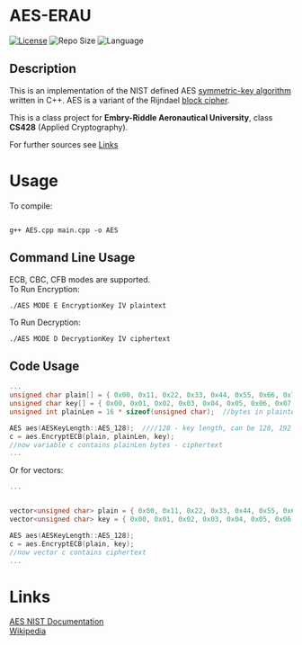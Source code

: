 # AES-ERAU
[![License](https://img.shields.io/github/license/illusion173/AES-ERAU)](https://github.com/illusion173/AES-ERAU/blob/main/LICENSE)
![Repo Size](https://img.shields.io/github/repo-size/illusion173/AES-ERAU)
![Language](https://img.shields.io/github/languages/top/illusion173/AES-ERAU)

## Description
This is an implementation of the NIST defined AES [symmetric-key algorithm](https://en.wikipedia.org/wiki/Symmetric-key_algorithm) written in C++. AES is a variant of the Rijndael [block cipher](https://en.wikipedia.org/wiki/Block_cipher).


This is a class project for **Embry-Riddle Aeronautical University**, class **CS428** (Applied Cryptography).

For further sources see [Links](#Links)

# Usage


To compile:
```

g++ AES.cpp main.cpp -o AES
```
## Command Line Usage

ECB, CBC, CFB modes are supported. <br>
To Run Encryption: <br>
```
./AES MODE E EncryptionKey IV plaintext
```
To Run Decryption: <br>
```
./AES MODE D DecryptionKey IV ciphertext
```
## Code Usage
```c++
...
unsigned char plain[] = { 0x00, 0x11, 0x22, 0x33, 0x44, 0x55, 0x66, 0x77, 0x88, 0x99, 0xaa, 0xbb, 0xcc, 0xdd, 0xee, 0xff }; //plaintext example
unsigned char key[] = { 0x00, 0x01, 0x02, 0x03, 0x04, 0x05, 0x06, 0x07, 0x08, 0x09, 0x0a, 0x0b, 0x0c, 0x0d, 0x0e, 0x0f }; //key example
unsigned int plainLen = 16 * sizeof(unsigned char);  //bytes in plaintext

AES aes(AESKeyLength::AES_128);  ////128 - key length, can be 128, 192 or 256
c = aes.EncryptECB(plain, plainLen, key);
//now variable c contains plainLen bytes - ciphertext
...
```
Or for vectors:
```c++
...


vector<unsigned char> plain = { 0x00, 0x11, 0x22, 0x33, 0x44, 0x55, 0x66, 0x77, 0x88, 0x99, 0xaa, 0xbb, 0xcc, 0xdd, 0xee, 0xff }; //plaintext example
vector<unsigned char> key = { 0x00, 0x01, 0x02, 0x03, 0x04, 0x05, 0x06, 0x07, 0x08, 0x09, 0x0a, 0x0b, 0x0c, 0x0d, 0x0e, 0x0f }; //key example

AES aes(AESKeyLength::AES_128);
c = aes.EncryptECB(plain, key);
//now vector c contains ciphertext
...
```




# Links
[AES NIST Documentation](https://nvlpubs.nist.gov/nistpubs/FIPS/NIST.FIPS.197.pdf)<br>
[Wikipedia](https://en.wikipedia.org/wiki/Advanced_Encryption_Standard)
